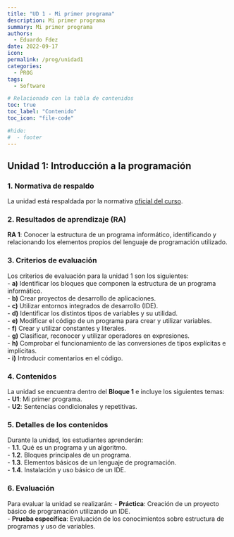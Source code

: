 ```yaml
---
title: "UD 1 - Mi primer programa"
description: Mi primer programa
summary: Mi primer programa
authors:
  - Eduardo Fdez
date: 2022-09-17
icon:
permalink: /prog/unidad1
categories:
  - PROG
tags:
  - Software

# Relacionado con la tabla de contenidos
toc: true
toc_label: "Contenido"
toc_icon: "file-code"

#hide:
#  - footer
---
```


## Unidad 1: Introducción a la programación

### 1. **Normativa de respaldo**  
   La unidad está respaldada por la normativa [oficial del curso](https://www.todofp.es/dam/jcr:c198771c-775e-469b-936f-5f5ef6af165a/andtsdesarrollo-aplicaciones-web-pdf.pdf).

### 2. **Resultados de aprendizaje (RA)**   
**RA 1**: Conocer la estructura de un programa informático, identificando y relacionando los elementos propios del lenguaje de programación utilizado.   

### 3. **Criterios de evaluación**   
   Los criterios de evaluación para la unidad 1 son los siguientes:   
    - **a)** Identificar los bloques que componen la estructura de un programa informático.   
    - **b)** Crear proyectos de desarrollo de aplicaciones.   
    - **c)** Utilizar entornos integrados de desarrollo (IDE).   
    - **d)** Identificar los distintos tipos de variables y su utilidad.   
    - **e)** Modificar el código de un programa para crear y utilizar variables.   
    - **f)** Crear y utilizar constantes y literales.   
    - **g)** Clasificar, reconocer y utilizar operadores en expresiones.   
    - **h)** Comprobar el funcionamiento de las conversiones de tipos explícitas e implícitas.   
    - **i)** Introducir comentarios en el código.  

### 4. **Contenidos**  
   La unidad se encuentra dentro del **Bloque 1** e incluye los siguientes temas:   
    - **U1**: Mi primer programa.   
    - **U2**: Sentencias condicionales y repetitivas.   

### 5. **Detalles de los contenidos**
   Durante la unidad, los estudiantes aprenderán:   
    - **1.1**. Qué es un programa y un algoritmo.   
    - **1.2**. Bloques principales de un programa.   
    - **1.3**. Elementos básicos de un lenguaje de programación.   
    - **1.4**. Instalación y uso básico de un IDE.    

### 6. **Evaluación**
   Para evaluar la unidad se realizarán:
    - **Práctica**: Creación de un proyecto básico de programación utilizando un IDE.      
    - **Prueba específica**: Evaluación de los conocimientos sobre estructura de programas y uso de variables.